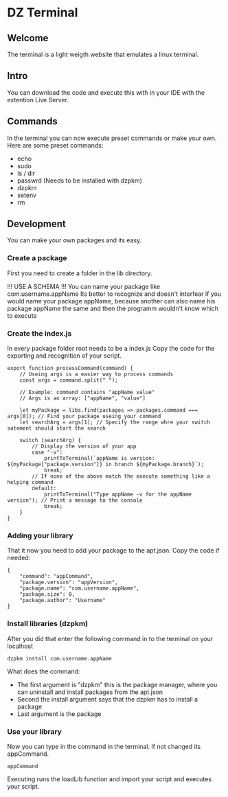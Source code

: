 # DZ Terminal

## Welcome
The terminal is a light weigth website that emulates a linux terminal.

## Intro
You can download the code and execute this with in your IDE with the extention Live Server.

## Commands
In the terminal you can now execute preset commands or make your own. Here are some preset commands:
- echo
- sudo
- ls / dir
- passwrd (Needs to be installed with dzpkm)
- dzpkm
- setenv
- rm

## Development
You can make your own packages and its easy.

### Create a package
First you need to create a folder in the lib directory.

!!! USE A SCHEMA !!!
You can name your package like com.username.appName
Its better to recognize and doesn't interfear if you would name your package appName, because another can also name his package appName the same and then the programm wouldn't know which to execute

### Create the index.js
In every package folder root needs to be a index.js
Copy the code for the exporting and recognition of your script.

```
export function processCommand(command) {
    // Useing args is a easier way to process commands
    const args = command.split(" ");

    // Example: command contains "appName value"
    // Args is an array: ["appName", "value"]

    let myPackage = libs.find(packages => packages.command === args[0]); // Find your package useing your command
    let searchArg = args[1]; // Specify the range whre your switch satement should start the search

    switch (searchArg) {
        // Display the version of your app
        case "-v":
            printToTerminal(`appName is version: ${myPackage["package.version"]} in branch ${myPackage.branch}`);
            break;
        // If none of the above match the execute something like a helping command
        default:
            printToTerminal("Type appName -v for the appName version"); // Print a message to the console
            break;
    }
}
```

### Adding your library
That it now you need to add your package to the apt.json.
Copy the code if needed:
```
{
    "command": "appCommand",
    "package.version": "appVersion",
    "package.name": "com.username.appName",
    "package.size": 0,
    "package.author": "Username"
}
```

### Install libraries (dzpkm)
After you did that enter the following command in to the terminal on your localhost
```
dzpkm install com.username.appName
```

What does the command:
- The first argument is "dzpkm" this is the package manager, where you can uninstall and install packages from the apt.json
- Second the install argument says that the dzpkm has to install a package
- Last argument is the package

### Use your library
Now you can type in the command in the terminal. If not changed its appCommand.
```
appCommand
```
Executing runs the loadLib function and import your script and executes your script.
